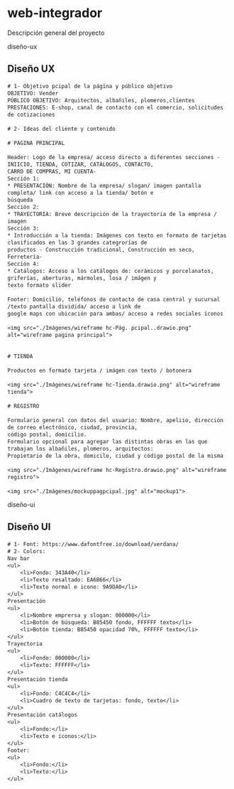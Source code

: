 <h1> web-integrador</h1>

Descripción general del proyecto

<section> diseño-ux
    <h2> Diseño UX</h2>

    # 1- Objetivo pcipal de la página y público objetivo
    OBJETIVO: Vender
    PÚBLICO OBJETIVO: Arquitectos, albañiles, plomeros,clientes
    PRESTACIONES: E-shop, canal de contacto con el comercio, solicitudes de cotizaciones

    # 2- Ideas del cliente y contenido

    # PÁGINA PRINCIPAL

    Header: Logo de la empresa/ acceso directo a diferentes secciones -INIICIO, TIENDA, COTIZAR, CATÁLOGOS, CONTACTO,
    CARRO DE COMPRAS, MI CUENTA-
    Sección 1:
    * PRESENTACIÓN: Nombre de la empresa/ slogan/ imagen pantalla completa/ link con acceso a la tienda/ botón e
    búsqueda
    Sección 2:
    * TRAYECTORIA: Breve descripción de la trayectoria de la empresa / imagen
    Sección 3:
    * Introducción a la tienda: Imágenes con texto en formato de tarjetas clasificados en las 3 grandes categrorías de
    productos - Construcción tradicional, Construcción en seco, Ferretería-
    Sección 4:
    * Catálogos: Acceso a los catálogos de: cerámicos y porcelanatos, griferías, aberturas, mármoles, losa / imágen y
    texto formato slider

    Footer: Domicilio, teléfonos de contacto de casa central y sucursal /texto pantalla dividida/ acceso a link de
    google maps con ubicación para ambas/ acceso a redes sociales íconos

    <img src="./Imágenes/wireframe hc-Pág. pcipal..drawio.png" alt="wireframe pagina principal">


    # TIENDA

    Productos en formato tarjeta / imágen con texto / botonera

    <img src="./Imágenes/wireframe hc-Tienda.drawio.png" alt="wireframe tienda">

    # REGISTRO

    Formulario general con datos del usuario: Nombre, apeliio, dirección de correo electrónico, ciudad, provincia,
    código postal, domicilio.
    Formulario opcional para agregar las distintas obras en las que trabajan los albañiles, plomeros, arquitectos:
    Propietario de la obra, domicilo, ciudad y código postal de la misma

    <img src="./Imágenes/wireframe hc-Registro.drawio.png" alt="wireframe registro">

    <img src="./Imágenes/mockuppagpcipal.jpg" alt="mockup1">
</section>

<section> diseño-ui
    <h2> Diseño UI</h2>

    # 1- Font: https://www.dafontfree.io/download/verdana/
    # 2- Colors:
    Nav bar
    <ul>
        <li>Fondo: 343A40</li>
        <li>Texto resaltado: EA6B66</li>
        <li>Texto normal e icono: 9A9DA0</li>
    </ul>
    Presentación
    <ul>
        <li>Nombre emprersa y slogan: 000000</li>
        <li>Botón de búsqueda: B85450 fondo, FFFFFF texto</li>
        <li>Botón tienda: B85450 opacidad 70%, FFFFFF texto</li>
    </ul>
    Trayectoria
    <ul>
        <li>Fondo: 000000</li>
        <li>Texto: FFFFFF</li>
    </ul>
    Presentación tienda
    <ul>
        <li>Fondo: C4C4C4</li>
        <li>Cuadro de texto de tarjetas: fondo, texto</li>
    </ul>
    Presentación catálogos
    <ul>
        <li>Fondo:</li>
        <li>Texto e íconos:</li>
    </ul>
    Footer:
    <ul>
        <li>Fondo:</li>
        <li>Texto:</li>
    </ul>

</section>